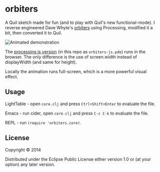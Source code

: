 # orbiters

A Quil sketch made for fun (and to play with Quil's new
functional-mode). I reverse engineered Dave Whyte's
[orbiters](http://beesandbombs.tumblr.com/post/45513650541/orbiters)
using Processing, modified it a bit, then converted it to Quil.

![Animated demonstration](demo.gif)

The [processing.js version](http://www.daveliepmann.com/dataviz/orbitersColor) (in this repo as `orbiters-js.pde`) runs in
the browser. The only difference is the use of screen.width instead of
displayWidth (and same for height).

Locally the animation runs full-screen, which is a more powerful visual effect.

## Usage

LightTable - open `core.clj` and press `Ctrl+Shift+Enter` to evaluate the file.

Emacs - run cider, open `core.clj` and press `C-c C-k` to evaluate the file.

REPL - run `(require 'orbiters.core)`.

## License

Copyright © 2014

Distributed under the Eclipse Public License either version 1.0 or (at your option) any later version.
